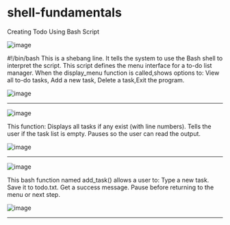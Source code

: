 # shell-fundamentals
Creating Todo Using Bash Script

![image](https://github.com/user-attachments/assets/f69bb3e1-3432-495f-93b4-016b069acc68)

#!/bin/bash
This is a shebang line. It tells the system to use the Bash shell to interpret the script.
This script defines the menu interface for a to-do list manager. When the display_menu function is called,shows options to: View all to-do tasks, Add a new task, Delete a task,Exit the program.

![image](https://github.com/user-attachments/assets/0a96fb71-eb6f-4114-80d1-a61d32c1563b)

_________________________________________________________________________________________________________________________________________________________________________________________________

![image](https://github.com/user-attachments/assets/b86c0184-03c6-4cfd-92a3-dba3951d1d2b)

This function: Displays all tasks if any exist (with line numbers).
Tells the user if the task list is empty.
Pauses so the user can read the output.

![image](https://github.com/user-attachments/assets/c7776e0b-b314-4c00-b501-250ee24bae96)

_________________________________________________________________________________________________________________________________________________________________________________________________

![image](https://github.com/user-attachments/assets/83908074-99b8-4d7a-bdf4-f57921dd1d2c)

This bash function named add_task() allows a user to:
Type a new task.
Save it to todo.txt.
Get a success message.
Pause before returning to the menu or next step.

![image](https://github.com/user-attachments/assets/153294f4-77c3-4e19-86ab-5e443eeaf464)

_________________________________________________________________________________________________________________________________________________________________________________________________

